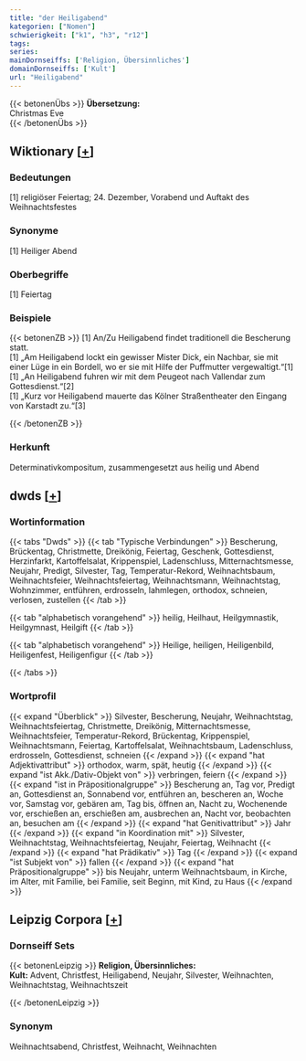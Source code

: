 ```yaml
---
title: "der Heiligabend"
kategorien: ["Nomen"]
schwierigkeit: ["k1", "h3", "r12"]
tags:
series:
mainDornseiffs: ['Religion, Übersinnliches']
domainDornseiffs: ['Kult']
url: "Heiligabend"
---
```


{{< betonenÜbs >}}
**Übersetzung:**  
Christmas Eve  
{{< /betonenÜbs >}}

## Wiktionary [[+](https://de.wiktionary.org/wiki/Heiligabend)]

### Bedeutungen
[1] religiöser Feiertag; 24. Dezember, Vorabend und Auftakt des Weihnachtsfestes  

### Synonyme
[1] Heiliger Abend  

### Oberbegriffe
[1] Feiertag  

### Beispiele
{{< betonenZB >}}
[1] An/Zu Heiligabend findet traditionell die Bescherung statt.  
[1] „Am Heiligabend lockt ein gewisser Mister Dick, ein Nachbar, sie mit einer Lüge in ein Bordell, wo er sie mit Hilfe der Puffmutter vergewaltigt.“[1]  
[1] „An Heiligabend fuhren wir mit dem Peugeot nach Vallendar zum Gottesdienst.“[2]  
[1] „Kurz vor Heiligabend mauerte das Kölner Straßentheater den Eingang von Karstadt zu.“[3]  

{{< /betonenZB >}}
### Herkunft
Determinativkompositum, zusammengesetzt aus heilig und Abend  



## dwds [[+](https://www.dwds.de/wb/Heiligabend)]

### Wortinformation
{{< tabs "Dwds" >}}
{{< tab "Typische Verbindungen" >}}
Bescherung, Brückentag, Christmette, Dreikönig, Feiertag, Geschenk, Gottesdienst, Herzinfarkt, Kartoffelsalat, Krippenspiel, Ladenschluss, Mitternachtsmesse, Neujahr, Predigt, Silvester, Tag, Temperatur-Rekord, Weihnachtsbaum, Weihnachtsfeier, Weihnachtsfeiertag, Weihnachtsmann, Weihnachtstag, Wohnzimmer, entführen, erdrosseln, lahmlegen, orthodox, schneien, verlosen, zustellen
{{< /tab >}}

{{< tab "alphabetisch vorangehend" >}}
heilig, Heilhaut, Heilgymnastik, Heilgymnast, Heilgift
{{< /tab >}}

{{< tab "alphabetisch vorangehend" >}}
Heilige, heiligen, Heiligenbild, Heiligenfest, Heiligenfigur
{{< /tab >}}

{{< /tabs >}}

### Wortprofil
{{< expand "Überblick" >}} Silvester, Bescherung, Neujahr, Weihnachtstag, Weihnachtsfeiertag, Christmette, Dreikönig, Mitternachtsmesse, Weihnachtsfeier, Temperatur-Rekord, Brückentag, Krippenspiel, Weihnachtsmann, Feiertag, Kartoffelsalat, Weihnachtsbaum, Ladenschluss, erdrosseln, Gottesdienst, schneien {{< /expand >}}
{{< expand "hat Adjektivattribut" >}} orthodox, warm, spät, heutig {{< /expand >}}
{{< expand "ist Akk./Dativ-Objekt von" >}} verbringen, feiern {{< /expand >}}
{{< expand "ist in Präpositionalgruppe" >}} Bescherung an, Tag vor, Predigt an, Gottesdienst an, Sonnabend vor, entführen an, bescheren an, Woche vor, Samstag vor, gebären am, Tag bis, öffnen an, Nacht zu, Wochenende vor, erschießen an, erschießen am, ausbrechen an, Nacht vor, beobachten an, besuchen am {{< /expand >}}
{{< expand "hat Genitivattribut" >}} Jahr {{< /expand >}}
{{< expand "in Koordination mit" >}} Silvester, Weihnachtstag, Weihnachtsfeiertag, Neujahr, Feiertag, Weihnacht {{< /expand >}}
{{< expand "hat Prädikativ" >}} Tag {{< /expand >}}
{{< expand "ist Subjekt von" >}} fallen {{< /expand >}}
{{< expand "hat Präpositionalgruppe" >}} bis Neujahr, unterm Weihnachtsbaum, in Kirche, im Alter, mit Familie, bei Familie, seit Beginn, mit Kind, zu Haus {{< /expand >}}

## Leipzig Corpora [[+](https://corpora.uni-leipzig.de/en/res?word=Heiligabend&corpusId=deu_newscrawl-public_2018)]

### Dornseiff Sets
{{< betonenLeipzig >}}
**Religion, Übersinnliches:**  
**Kult:** Advent, Christfest, Heiligabend, Neujahr, Silvester, Weihnachten, Weihnachtstag, Weihnachtszeit  

{{< /betonenLeipzig >}}

### Synonym
Weihnachtsabend, Christfest, Weihnacht, Weihnachten

